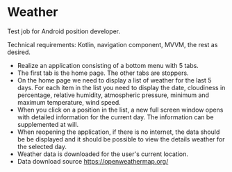 # Weather

Test job for Android position developer.

Technical requirements: Kotlin, navigation component, MVVM, the rest as desired.

- Realize an application consisting of a bottom menu with 5 tabs.
- The first tab is the home page. The other tabs are stoppers.
- On the home page we need to display a list of weather for the last 5 days. For each item in the list you need to display the date, cloudiness in percentage, relative humidity, atmospheric pressure, minimum and maximum temperature, wind speed.
- When you click on a position in the list, a new full screen window opens with detailed information for the current day. The information can be supplemented at will.
- When reopening the application, if there is no internet, the data should be be displayed and it should be possible to view the details weather for the selected day.
- Weather data is downloaded for the user's current location.
- Data download source https://openweathermap.org/
